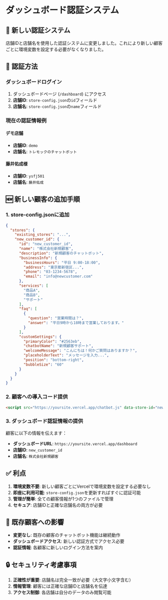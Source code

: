 # ダッシュボード認証システム

## 🔐 新しい認証システム

店舗IDと店舗名を使用した認証システムに変更しました。これにより新しい顧客ごとに環境変数を設定する必要がなくなりました。

## 📝 認証方法

### ダッシュボードログイン
1. ダッシュボードページ (`/dashboard`) にアクセス
2. **店舗ID**: `store-config.json`の`id`フィールド
3. **店舗名**: `store-config.json`の`name`フィールド

### 現在の認証情報例

#### デモ店舗
- **店舗ID**: `demo`
- **店舗名**: `トレモックのチャットボット`

#### 藤井佑成様
- **店舗ID**: `ysfj501`
- **店舗名**: `藤井佑成`

## 🆕 新しい顧客の追加手順

### 1. store-config.jsonに追加
```json
{
  "stores": {
    "existing_stores": "...",
    "new_customer_id": {
      "id": "new_customer_id",
      "name": "株式会社新規顧客",
      "description": "新規顧客のチャットボット",
      "businessInfo": {
        "businessHours": "平日 9:00-18:00",
        "address": "東京都新宿区...",
        "phone": "03-1234-5678",
        "email": "info@newcustomer.com"
      },
      "services": [
        "商品A",
        "商品B",
        "サポート"
      ],
      "faq": [
        {
          "question": "営業時間は？",
          "answer": "平日9時から18時まで営業しております。"
        }
      ],
      "customSettings": {
        "primaryColor": "#2563eb",
        "chatbotName": "新規顧客サポート",
        "welcomeMessage": "こんにちは！何かご質問はありますか？",
        "placeholderText": "メッセージを入力...",
        "position": "bottom-right",
        "bubbleSize": "60"
      }
    }
  }
}
```

### 2. 顧客への導入コード提供
```html
<script src="https://yoursite.vercel.app/chatbot.js" data-store-id="new_customer_id"></script>
```

### 3. ダッシュボード認証情報の提供
顧客に以下の情報を伝えます：
- **ダッシュボードURL**: `https://yoursite.vercel.app/dashboard`
- **店舗ID**: `new_customer_id`
- **店舗名**: `株式会社新規顧客`

## ✅ 利点

1. **環境変数不要**: 新しい顧客ごとにVercelで環境変数を設定する必要なし
2. **即座に利用可能**: `store-config.json`を更新すればすぐに認証可能
3. **管理が簡単**: 全ての顧客情報が1つのファイルで管理
4. **セキュア**: 店舗IDと正確な店舗名の両方が必要

## 🔄 既存顧客への影響

- **変更なし**: 既存の顧客のチャットボット機能は継続動作
- **ダッシュボードアクセス**: 新しい認証方式でアクセス必要
- **認証情報**: 各顧客に新しいログイン方法を案内

## 🔒 セキュリティ考慮事項

1. **正確性が重要**: 店舗名は完全一致が必要（大文字小文字含む）
2. **情報管理**: 顧客には正確な店舗IDと店舗名を伝達
3. **アクセス制御**: 各店舗は自分のデータのみ閲覧可能
